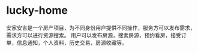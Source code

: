 # lucky-home
安家安吉是一个房产项目，为不同身份用户提供不同操作，服务方可以发布需求，需求方可以进行资源搜索。 用户可以发布房源，搜索房源，预约看房，接受订单，信息通知，个人资料，历史交易，房源收藏等。
